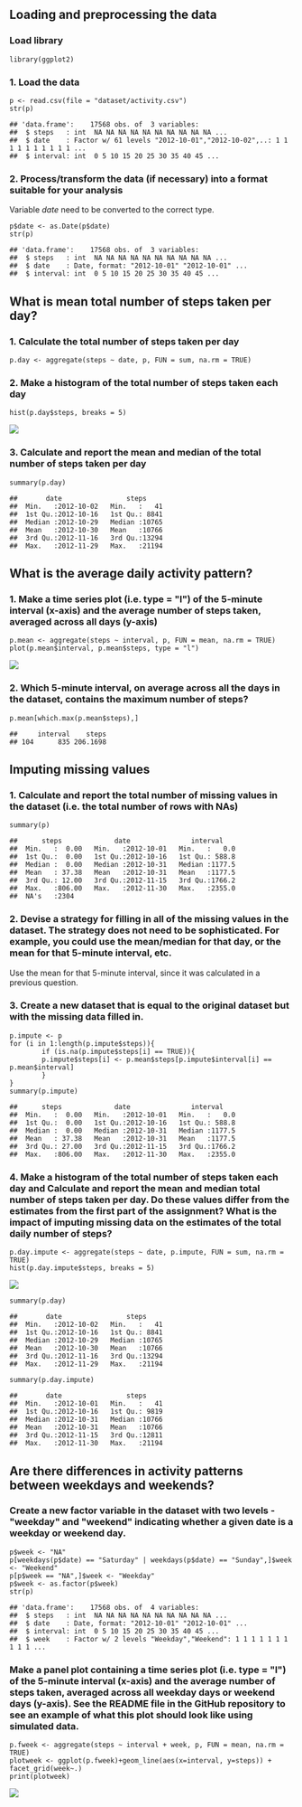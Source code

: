 Loading and preprocessing the data
----------------------------------

### Load library

    library(ggplot2)

### 1. Load the data

    p <- read.csv(file = "dataset/activity.csv")
    str(p)

    ## 'data.frame':    17568 obs. of  3 variables:
    ##  $ steps   : int  NA NA NA NA NA NA NA NA NA NA ...
    ##  $ date    : Factor w/ 61 levels "2012-10-01","2012-10-02",..: 1 1 1 1 1 1 1 1 1 1 ...
    ##  $ interval: int  0 5 10 15 20 25 30 35 40 45 ...

### 2. Process/transform the data (if necessary) into a format suitable for your analysis

Variable *date* need to be converted to the correct type.

    p$date <- as.Date(p$date)
    str(p)

    ## 'data.frame':    17568 obs. of  3 variables:
    ##  $ steps   : int  NA NA NA NA NA NA NA NA NA NA ...
    ##  $ date    : Date, format: "2012-10-01" "2012-10-01" ...
    ##  $ interval: int  0 5 10 15 20 25 30 35 40 45 ...

What is mean total number of steps taken per day?
-------------------------------------------------

### 1. Calculate the total number of steps taken per day

    p.day <- aggregate(steps ~ date, p, FUN = sum, na.rm = TRUE)

### 2. Make a histogram of the total number of steps taken each day

    hist(p.day$steps, breaks = 5)

![](PA1_template_files/figure-markdown_strict/unnamed-chunk-5-1.png)

### 3. Calculate and report the mean and median of the total number of steps taken per day

    summary(p.day)

    ##       date                steps      
    ##  Min.   :2012-10-02   Min.   :   41  
    ##  1st Qu.:2012-10-16   1st Qu.: 8841  
    ##  Median :2012-10-29   Median :10765  
    ##  Mean   :2012-10-30   Mean   :10766  
    ##  3rd Qu.:2012-11-16   3rd Qu.:13294  
    ##  Max.   :2012-11-29   Max.   :21194

What is the average daily activity pattern?
-------------------------------------------

### 1. Make a time series plot (i.e. type = "l") of the 5-minute interval (x-axis) and the average number of steps taken, averaged across all days (y-axis)

    p.mean <- aggregate(steps ~ interval, p, FUN = mean, na.rm = TRUE)
    plot(p.mean$interval, p.mean$steps, type = "l")

![](PA1_template_files/figure-markdown_strict/unnamed-chunk-7-1.png)

### 2. Which 5-minute interval, on average across all the days in the dataset, contains the maximum number of steps?

    p.mean[which.max(p.mean$steps),]

    ##     interval    steps
    ## 104      835 206.1698

Imputing missing values
-----------------------

### 1. Calculate and report the total number of missing values in the dataset (i.e. the total number of rows with NAs)

    summary(p)

    ##      steps             date               interval     
    ##  Min.   :  0.00   Min.   :2012-10-01   Min.   :   0.0  
    ##  1st Qu.:  0.00   1st Qu.:2012-10-16   1st Qu.: 588.8  
    ##  Median :  0.00   Median :2012-10-31   Median :1177.5  
    ##  Mean   : 37.38   Mean   :2012-10-31   Mean   :1177.5  
    ##  3rd Qu.: 12.00   3rd Qu.:2012-11-15   3rd Qu.:1766.2  
    ##  Max.   :806.00   Max.   :2012-11-30   Max.   :2355.0  
    ##  NA's   :2304

### 2. Devise a strategy for filling in all of the missing values in the dataset. The strategy does not need to be sophisticated. For example, you could use the mean/median for that day, or the mean for that 5-minute interval, etc.

Use the mean for that 5-minute interval, since it was calculated in a
previous question.

### 3. Create a new dataset that is equal to the original dataset but with the missing data filled in.

    p.impute <- p
    for (i in 1:length(p.impute$steps)){
            if (is.na(p.impute$steps[i] == TRUE)){        
            p.impute$steps[i] <- p.mean$steps[p.impute$interval[i] == p.mean$interval]  
            } 
    }
    summary(p.impute)

    ##      steps             date               interval     
    ##  Min.   :  0.00   Min.   :2012-10-01   Min.   :   0.0  
    ##  1st Qu.:  0.00   1st Qu.:2012-10-16   1st Qu.: 588.8  
    ##  Median :  0.00   Median :2012-10-31   Median :1177.5  
    ##  Mean   : 37.38   Mean   :2012-10-31   Mean   :1177.5  
    ##  3rd Qu.: 27.00   3rd Qu.:2012-11-15   3rd Qu.:1766.2  
    ##  Max.   :806.00   Max.   :2012-11-30   Max.   :2355.0

### 4. Make a histogram of the total number of steps taken each day and Calculate and report the mean and median total number of steps taken per day. Do these values differ from the estimates from the first part of the assignment? What is the impact of imputing missing data on the estimates of the total daily number of steps?

    p.day.impute <- aggregate(steps ~ date, p.impute, FUN = sum, na.rm = TRUE)
    hist(p.day.impute$steps, breaks = 5)

![](PA1_template_files/figure-markdown_strict/unnamed-chunk-11-1.png)

    summary(p.day)

    ##       date                steps      
    ##  Min.   :2012-10-02   Min.   :   41  
    ##  1st Qu.:2012-10-16   1st Qu.: 8841  
    ##  Median :2012-10-29   Median :10765  
    ##  Mean   :2012-10-30   Mean   :10766  
    ##  3rd Qu.:2012-11-16   3rd Qu.:13294  
    ##  Max.   :2012-11-29   Max.   :21194

    summary(p.day.impute)

    ##       date                steps      
    ##  Min.   :2012-10-01   Min.   :   41  
    ##  1st Qu.:2012-10-16   1st Qu.: 9819  
    ##  Median :2012-10-31   Median :10766  
    ##  Mean   :2012-10-31   Mean   :10766  
    ##  3rd Qu.:2012-11-15   3rd Qu.:12811  
    ##  Max.   :2012-11-30   Max.   :21194

Are there differences in activity patterns between weekdays and weekends?
-------------------------------------------------------------------------

### Create a new factor variable in the dataset with two levels - "weekday" and "weekend" indicating whether a given date is a weekday or weekend day.

    p$week <- "NA"
    p[weekdays(p$date) == "Saturday" | weekdays(p$date) == "Sunday",]$week <- "Weekend"
    p[p$week == "NA",]$week <- "Weekday"
    p$week <- as.factor(p$week)
    str(p)

    ## 'data.frame':    17568 obs. of  4 variables:
    ##  $ steps   : int  NA NA NA NA NA NA NA NA NA NA ...
    ##  $ date    : Date, format: "2012-10-01" "2012-10-01" ...
    ##  $ interval: int  0 5 10 15 20 25 30 35 40 45 ...
    ##  $ week    : Factor w/ 2 levels "Weekday","Weekend": 1 1 1 1 1 1 1 1 1 1 ...

### Make a panel plot containing a time series plot (i.e. type = "l") of the 5-minute interval (x-axis) and the average number of steps taken, averaged across all weekday days or weekend days (y-axis). See the README file in the GitHub repository to see an example of what this plot should look like using simulated data.

    p.fweek <- aggregate(steps ~ interval + week, p, FUN = mean, na.rm = TRUE)
    plotweek <- ggplot(p.fweek)+geom_line(aes(x=interval, y=steps)) + facet_grid(week~.)
    print(plotweek)

![](PA1_template_files/figure-markdown_strict/unnamed-chunk-13-1.png)
